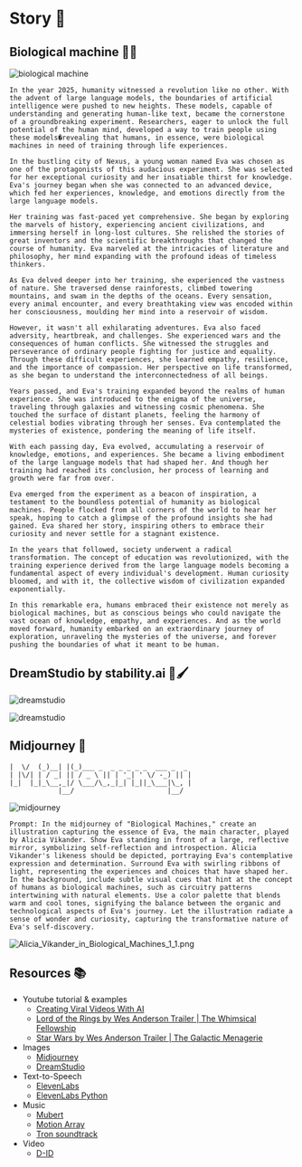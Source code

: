 # Story 📖

## Biological machine 🧬🤖 

![biological machine](img/cyberpunk_Eva_v1-x2plus.png)

```
In the year 2025, humanity witnessed a revolution like no other. With the advent of large language models, the boundaries of artificial intelligence were pushed to new heights. These models, capable of understanding and generating human-like text, became the cornerstone of a groundbreaking experiment. Researchers, eager to unlock the full potential of the human mind, developed a way to train people using these models�revealing that humans, in essence, were biological machines in need of training through life experiences.

In the bustling city of Nexus, a young woman named Eva was chosen as one of the protagonists of this audacious experiment. She was selected for her exceptional curiosity and her insatiable thirst for knowledge. Eva's journey began when she was connected to an advanced device, which fed her experiences, knowledge, and emotions directly from the large language models.

Her training was fast-paced yet comprehensive. She began by exploring the marvels of history, experiencing ancient civilizations, and immersing herself in long-lost cultures. She relished the stories of great inventors and the scientific breakthroughs that changed the course of humanity. Eva marveled at the intricacies of literature and philosophy, her mind expanding with the profound ideas of timeless thinkers.

As Eva delved deeper into her training, she experienced the vastness of nature. She traversed dense rainforests, climbed towering mountains, and swam in the depths of the oceans. Every sensation, every animal encounter, and every breathtaking view was encoded within her consciousness, moulding her mind into a reservoir of wisdom.

However, it wasn't all exhilarating adventures. Eva also faced adversity, heartbreak, and challenges. She experienced wars and the consequences of human conflicts. She witnessed the struggles and perseverance of ordinary people fighting for justice and equality. Through these difficult experiences, she learned empathy, resilience, and the importance of compassion. Her perspective on life transformed, as she began to understand the interconnectedness of all beings.

Years passed, and Eva's training expanded beyond the realms of human experience. She was introduced to the enigma of the universe, traveling through galaxies and witnessing cosmic phenomena. She touched the surface of distant planets, feeling the harmony of celestial bodies vibrating through her senses. Eva contemplated the mysteries of existence, pondering the meaning of life itself.

With each passing day, Eva evolved, accumulating a reservoir of knowledge, emotions, and experiences. She became a living embodiment of the large language models that had shaped her. And though her training had reached its conclusion, her process of learning and growth were far from over.

Eva emerged from the experiment as a beacon of inspiration, a testament to the boundless potential of humanity as biological machines. People flocked from all corners of the world to hear her speak, hoping to catch a glimpse of the profound insights she had gained. Eva shared her story, inspiring others to embrace their curiosity and never settle for a stagnant existence.

In the years that followed, society underwent a radical transformation. The concept of education was revolutionized, with the training experience derived from the large language models becoming a fundamental aspect of every individual's development. Human curiosity bloomed, and with it, the collective wisdom of civilization expanded exponentially.

In this remarkable era, humans embraced their existence not merely as biological machines, but as conscious beings who could navigate the vast ocean of knowledge, empathy, and experiences. And as the world moved forward, humanity embarked on an extraordinary journey of exploration, unraveling the mysteries of the universe, and forever pushing the boundaries of what it meant to be human.
```

## DreamStudio by stability.ai 🎨🖌️

![dreamstudio](img/dreamstudio.png)

![dreamstudio](img/dreamstudio-biomachine-Eva.png)


## Midjourney 🚀

    |  \/  (_)__| |(_)___ _  _ _ _ _ _  ___ _  _ 
    | |\/| | / _| || / _ \ || | '_| ' \/ -_) || |
    |_|  |_|_\__,_|/ \___/\_,_|_| |_||_\___|\_, |
                |__/                       |__/ 

![midjourney](img/midjourney_cyberpunk_Eva.png)

    Prompt: In the midjourney of "Biological Machines," create an illustration capturing the essence of Eva, the main character, played by Alicia Vikander. Show Eva standing in front of a large, reflective mirror, symbolizing self-reflection and introspection. Alicia Vikander's likeness should be depicted, portraying Eva's contemplative expression and determination. Surround Eva with swirling ribbons of light, representing the experiences and choices that have shaped her. In the background, include subtle visual cues that hint at the concept of humans as biological machines, such as circuitry patterns intertwining with natural elements. Use a color palette that blends warm and cool tones, signifying the balance between the organic and technological aspects of Eva's journey. Let the illustration radiate a sense of wonder and curiosity, capturing the transformative nature of Eva's self-discovery.

![Alicia_Vikander_in_Biological_Machines_1_1.png](img/Alicia_Vikander_in_Biological_Machines_1_1.png)


## Resources 📚

- Youtube tutorial & examples
    - [Creating Viral Videos With AI](https://www.youtube.com/watch?v=pgdmhwtsntk)
    - [Lord of the Rings by Wes Anderson Trailer | The Whimsical Fellowship](https://www.youtube.com/watch?v=KrjL_TSOFrI)
    - [Star Wars by Wes Anderson Trailer | The Galactic Menagerie](https://www.youtube.com/watch?v=d-8DT5Q8kzI)
- Images
    - [Midjourney](https://midjourney.com/)
    - [DreamStudio](https://dreamstudio.ai/)
- Text-to-Speech
    - [ElevenLabs](https://elevenlabs.io/)
    - [ElevenLabs Python](https://github.com/elevenlabs/elevenlabs-python)
- Music
    - [Mubert](https://mubert.com/)
    - [Motion Array](https://motionarray.com/)
    - [Tron soundtrack](https://www.youtube.com/watch?v=mFErBk9HtZE)
- Video
    - [D-ID](https://www.d-id.com/)